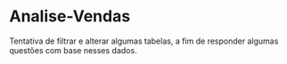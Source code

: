# Analise-Vendas

Tentativa de filtrar e alterar algumas tabelas, a fim de responder algumas questões com base nesses dados.
